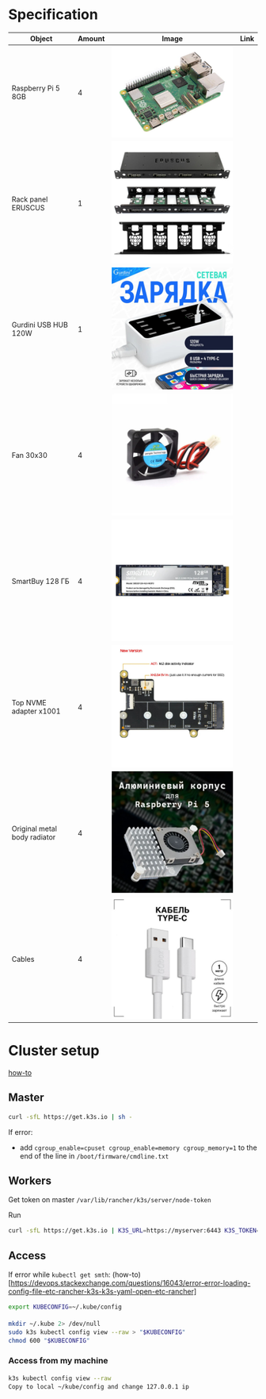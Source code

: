 # Specification

| Object | Amount | Image | Link |
| ------------- | ------------- | - | - |
| Raspberry Pi 5 8GB | 4 | ![](pics/raspberrypi5.jpg) |
| Rack panel ERUSCUS | 1 | ![](pics/eruscus.jpg) |
| Gurdini USB HUB 120W | 1 | ![](pics/hub.jpg) |
| Fan 30x30 | 4 | ![](pics/fan.jpg) |
| SmartBuy 128 ГБ | 4 | ![](pics/disk.jpg) |
| Top NVME adapter x1001 | 4 | ![](pics/adap.jpg) |
| Original metal body radiator | 4 | ![](pics/metal.jpg) |
| Cables | 4 | ![](pics/cable.jpg) |

# Cluster setup

[how-to](https://docs.k3s.io/quick-start)

## Master

```bash
curl -sfL https://get.k3s.io | sh -
```

If error:
  * add ```cgroup_enable=cpuset cgroup_enable=memory cgroup_memory=1``` to the end of the line in ```/boot/firmware/cmdline.txt```

## Workers

Get token on master ```/var/lib/rancher/k3s/server/node-token```

Run
```bash
curl -sfL https://get.k3s.io | K3S_URL=https://myserver:6443 K3S_TOKEN=mynodetoken sh -
```

## Access

If error while ```kubectl get smth```:
(how-to)[https://devops.stackexchange.com/questions/16043/error-error-loading-config-file-etc-rancher-k3s-k3s-yaml-open-etc-rancher]
```bash
export KUBECONFIG=~/.kube/config

mkdir ~/.kube 2> /dev/null
sudo k3s kubectl config view --raw > "$KUBECONFIG"
chmod 600 "$KUBECONFIG"
```

### Access from my machine
```bash
k3s kubectl config view --raw
Copy to local ~/kube/config and change 127.0.0.1 ip
```
